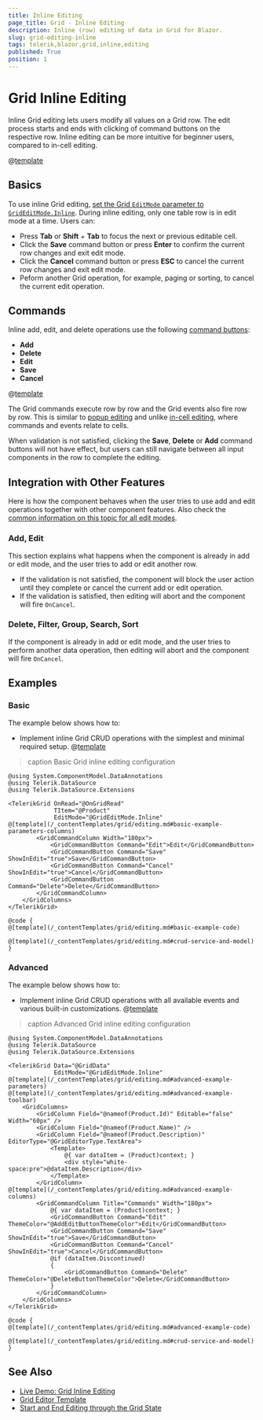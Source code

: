 ```yaml
---
title: Inline Editing
page_title: Grid - Inline Editing
description: Inline (row) editing of data in Grid for Blazor.
slug: grid-editing-inline
tags: telerik,blazor,grid,inline,editing
published: True
position: 1
---
```


# Grid Inline Editing

Inline Grid editing lets users modify all values on a Grid row. The edit process starts and ends with clicking of command buttons on the respective row. Inline editing can be more intuitive for beginner users, compared to in-cell editing.

@[template](/_contentTemplates/grid/editing.md#overview-required)

## Basics

To use inline Grid editing, [set the Grid `EditMode` parameter to `GridEditMode.Inline`](slug:grid-editing-overview#edit-modes). During inline editing, only one table row is in edit mode at a time. Users can:

* Press **Tab** or **Shift** + **Tab** to focus the next or previous editable cell.
* Click the **Save** command button or press **Enter** to confirm the current row changes and exit edit mode.
* Click the **Cancel** command button or press **ESC** to cancel the current row changes and exit edit mode.
* Peform another Grid operation, for example, paging or sorting, to cancel the current edit operation.

## Commands

Inline add, edit, and delete operations use the following [command buttons](slug:grid-editing-overview#commands):

* **Add**
* **Delete**
* **Edit**
* **Save**
* **Cancel**

@[template](/_contentTemplates/grid/editing.md#without-commands)

The Grid commands execute row by row and the Grid events also fire row by row. This is similar to [popup editing](slug:grid-editing-popup) and unlike [in-cell editing](slug:grid-editing-incell), where commands and events relate to cells.

When validation is not satisfied, clicking the **Save**, **Delete** or **Add** command buttons will not have effect, but users can still navigate between all input components in the row to complete the editing.

## Integration with Other Features

Here is how the component behaves when the user tries to use add and edit operations together with other component features. Also check the [common information on this topic for all edit modes](slug:grid-editing-overview#integration-with-other-features).

### Add, Edit

This section explains what happens when the component is already in add or edit mode, and the user tries to add or edit another row.

* If the validation is not satisfied, the component will block the user action until they complete or cancel the current add or edit operation.
* If the validation is satisfied, then editing will abort and the component will fire `OnCancel`.

### Delete, Filter, Group, Search, Sort

If the component is already in add or edit mode, and the user tries to perform another data operation, then editing will abort and the component will fire `OnCancel`.

## Examples

### Basic

The example below shows how to:

* Implement inline Grid CRUD operations with the simplest and minimal required setup.
@[template](/_contentTemplates/grid/editing.md#basic-example-description)

>caption Basic Grid inline editing configuration

````RAZOR
@using System.ComponentModel.DataAnnotations
@using Telerik.DataSource
@using Telerik.DataSource.Extensions

<TelerikGrid OnRead="@OnGridRead"
             TItem="@Product"
             EditMode="@GridEditMode.Inline"
@[template](/_contentTemplates/grid/editing.md#basic-example-parameters-columns)
        <GridCommandColumn Width="180px">
            <GridCommandButton Command="Edit">Edit</GridCommandButton>
            <GridCommandButton Command="Save" ShowInEdit="true">Save</GridCommandButton>
            <GridCommandButton Command="Cancel" ShowInEdit="true">Cancel</GridCommandButton>
            <GridCommandButton Command="Delete">Delete</GridCommandButton>
        </GridCommandColumn>
    </GridColumns>
</TelerikGrid>

@code {
@[template](/_contentTemplates/grid/editing.md#basic-example-code)

@[template](/_contentTemplates/grid/editing.md#crud-service-and-model)
}
````

### Advanced

The example below shows how to:

* Implement inline Grid CRUD operations with all available events and various built-in customizations.
@[template](/_contentTemplates/grid/editing.md#advanced-example-description)

>caption Advanced Grid inline editing configuration

````RAZOR
@using System.ComponentModel.DataAnnotations
@using Telerik.DataSource
@using Telerik.DataSource.Extensions

<TelerikGrid Data="@GridData"
             EditMode="@GridEditMode.Inline"
@[template](/_contentTemplates/grid/editing.md#advanced-example-parameters)
@[template](/_contentTemplates/grid/editing.md#advanced-example-toolbar)
    <GridColumns>
        <GridColumn Field="@nameof(Product.Id)" Editable="false" Width="60px" />
        <GridColumn Field="@nameof(Product.Name)" />
        <GridColumn Field="@nameof(Product.Description)" EditorType="@GridEditorType.TextArea">
            <Template>
                @{ var dataItem = (Product)context; }
                <div style="white-space:pre">@dataItem.Description</div>
            </Template>
        </GridColumn>
@[template](/_contentTemplates/grid/editing.md#advanced-example-columns)
        <GridCommandColumn Title="Commands" Width="180px">
            @{ var dataItem = (Product)context; }
            <GridCommandButton Command="Edit" ThemeColor="@AddEditButtonThemeColor">Edit</GridCommandButton>
            <GridCommandButton Command="Save" ShowInEdit="true">Save</GridCommandButton>
            <GridCommandButton Command="Cancel" ShowInEdit="true">Cancel</GridCommandButton>
            @if (dataItem.Discontinued)
            {
                <GridCommandButton Command="Delete" ThemeColor="@DeleteButtonThemeColor">Delete</GridCommandButton>
            }
        </GridCommandColumn>
    </GridColumns>
</TelerikGrid>

@code {
@[template](/_contentTemplates/grid/editing.md#advanced-example-code)

@[template](/_contentTemplates/grid/editing.md#crud-service-and-model)
}
````

## See Also

* [Live Demo: Grid Inline Editing](https://demos.telerik.com/blazor-ui/grid/editing-inline)
* [Grid Editor Template](slug:grid-templates-editor)
* [Start and End Editing through the Grid State](slug:grid-kb-add-edit-state)
